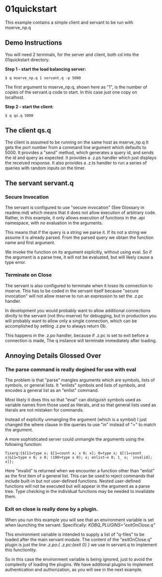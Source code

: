 # 01quickstart

This example contains a simple client and servant to be run with mserve\_np.q

## Demo Instructions

You will need 2 terminals, for the server and client, both cd into the 01quickstart directory.

**Step 1 - start the load balancing server:**  

```
$ q mserve_np.q 1 servant.q -p 5000
```

The first argument to mserve\_np.q, shown here as "1", is the number of copies of the servant.q code to start.
In this case just one copy on localhost.


**Step 2 - start the client:**  

```
$ q qs.q 5000
```

## The client qs.q

The client is assumed to be running on the same host as mserve\_np.q
It gets the port number from a command line argument which defaults to 5000.
It provides a "send" method, which generates a query id, and sends the id and query as expected.
It provides a .z.ps handler which just displays the received response.
It also provides a .z.ts handler to run a series of queries with random inputs on the timer.

## The servant servant.q

### Secure Invocation

The servant is configured to use "secure invocation" (See Glossary in readme.md) which means that it does
not allow execution of arbitrary code. Rather, in this example, it only allows execution of 
functions in the .api namespace, with no evaluation in the arguments.

This means that if the query is a string we parse it.
If its not a string we assume it is already parsed.
From the parsed query we obtain the function name and first argument.

We invoke the function on its argument explicitly, without using eval.
So if the argument is a parse tree, it will not be evaluated, but will likely cause a type error.

### Terminate on Close

The servant is also configured to terminate when it loses its connection to mserve.
This has to be coded in the servant itself because "secure invocation" will not allow
mserve to run an expression to set the .z.pc handler.

In development you would probably want to allow additional connections dirctly to the servant
(not thru mserve) for debugging, but in production you will probably want to allow only a single connection, 
which can be accomplished by setting .z.pw to always return 0b. 

This happens in the .z.po handler, because if .z.pc is set to exit before a connection is made,
The q instance will terminate immediately after loading.

## Annoying Details Glossed Over

### The parse command is really degined for use with eval

The problem is that "parse" mangles arguments which are symbols, lists of symbols, or general lists.
It "enlists" symbols and lists of symbols, and encodes a general list as an "enlist" command.

Most likely it does this so that "eval" can distiguish symbols used as variable names from those used as literals,
and so that general lists used as literals are not mistaken for commands.

Instead of explicitly unmangling the argument (which is a symbol) I just changed the where clause
in the queries to use "in" instead of "=" to match the argument.

A more sophisticated server could unmangle the arguments using the following function:

```
fixarg:{$[11=type x; $[1=count x; x 0; x]; 0=type x; $[(1=count x)&11=type x 0; x 0; (100>type x 0); x; enlist~x 0; 1_ x; `invalid]; x]};
```

Here "invalid" is returned when we encounter a function other than "enlist" as the first item of a general list.
This can be used to reject commands that include built-in but not user-defined functions.
Nested user-defined functions will not be executed but will appear in the argument as a parse tree.
Type checking in the individual functions may be needed to invalidate them.

### Exit on close is really done by a plugin.

When you run this example you will see that an environment variable is set when launching the servant.
Specifically: *KDBQ\_PLUGINS="exitOnClose.q"*

This environment variable is intended to supply a list of "q-files" to be loaded after the main servant module.
The content of the "exitOnClose.q" plugin is just the line *.z.po:{ .z.pc:{exit 0} }* we use in servant.q
to implement this functionlity.

So in this case the environment variable is being ignored, just to avoid the complexity of loading the plugins.
We have additonal plugins to implement authentication and authorization, as you will see in the next example.

